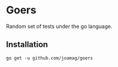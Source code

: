 # Goers

Random set of tests under the go language.

## Installation

    go get -u github.com/joamag/goers
